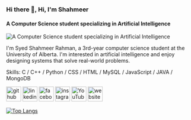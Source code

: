 ### Hi there 👋, Hi, I'm Shahmeer
#### A Computer Science student specializing in Artificial Intelligence
![A Computer Science student specializing in Artificial Intelligence](https://arturssmirnovs.github.io/github-profile-readme-generator/images/banner.png)

I'm Syed Shahmeer Rahman, a 3rd-year computer science student at the University of Alberta. I'm interested in artificial intelligence and enjoy designing systems that solve real-world problems.

Skills: C / C++ / Python / CSS / HTML / MySQL / JavaScript / JAVA / MongoDB



[<img src='https://cdn.jsdelivr.net/npm/simple-icons@3.0.1/icons/github.svg' alt='github' height='40'>](https://github.com/Adreet21)  [<img src='https://cdn.jsdelivr.net/npm/simple-icons@3.0.1/icons/linkedin.svg' alt='linkedin' height='40'>](https://www.linkedin.com/in/https://www.linkedin.com/in/shahmeer-rahman//)  [<img src='https://cdn.jsdelivr.net/npm/simple-icons@3.0.1/icons/facebook.svg' alt='facebook' height='40'>](https://www.facebook.com/https://www.facebook.com/people/Syed-Shahmeer-Rahman/pfbid02GWjR8D7EnwQrCASmXn2xQDwVWhBhQcfqhi5Ka6fRzTB1aMoiQ9vaC4W6KqNTwEL4l/?mibextid=LQQJ4d&rdid=of0ngWALobTQlMuB&share_url=https://www.facebook.com/share/NyoTPP1JhU98tNsB/?mibextid%3DLQQJ4d)  [<img src='https://cdn.jsdelivr.net/npm/simple-icons@3.0.1/icons/instagram.svg' alt='instagram' height='40'>](https://www.instagram.com/https://www.instagram.com/shahmeer_rahman_/?igsh=MWtsdWxxMXBoaHN4aQ%3D%3D/)  [<img src='https://cdn.jsdelivr.net/npm/simple-icons@3.0.1/icons/youtube.svg' alt='YouTube' height='40'>](https://www.youtube.com/channel/https://www.youtube.com/channel/UCd6DOUmRPY3Xh8wSsF9zJ2g)  [<img src='https://cdn.jsdelivr.net/npm/simple-icons@3.0.1/icons/icloud.svg' alt='website' height='40'>](https://www.shahmeer.xyz/)  

[![Top Langs](https://github-readme-stats.vercel.app/api/top-langs/?username=Adreet21)](https://github.com/anuraghazra/github-readme-stats)

